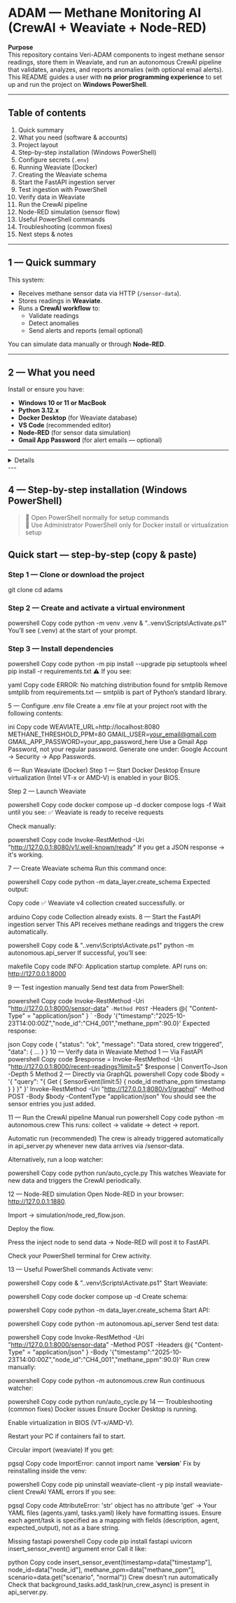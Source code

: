 # ADAM — Methane Monitoring AI (CrewAI + Weaviate + Node-RED)

**Purpose**  
This repository contains Veri-ADAM components to ingest methane sensor readings, store them in Weaviate, and run an autonomous CrewAI pipeline that validates, analyzes, and reports anomalies (with optional email alerts).  
This README guides a user with **no prior programming experience** to set up and run the project on **Windows PowerShell**.

---

## Table of contents

1. Quick summary  
2. What you need (software & accounts)  
3. Project layout  
4. Step-by-step installation (Windows PowerShell)  
5. Configure secrets (`.env`)  
6. Running Weaviate (Docker)  
7. Creating the Weaviate schema  
8. Start the FastAPI ingestion server  
9. Test ingestion with PowerShell  
10. Verify data in Weaviate  
11. Run the CrewAI pipeline  
12. Node-RED simulation (sensor flow)  
13. Useful PowerShell commands  
14. Troubleshooting (common fixes)  
15. Next steps & notes

---

## 1 — Quick summary

This system:
- Receives methane sensor data via HTTP (`/sensor-data`).
- Stores readings in **Weaviate**.
- Runs a **CrewAI workflow** to:
  - Validate readings  
  - Detect anomalies  
  - Send alerts and reports (email optional)

You can simulate data manually or through **Node-RED**.

---

## 2 — What you need

Install or ensure you have:
- **Windows 10 or 11 or MacBook**  
- **Python 3.12.x** 
- **Docker Desktop** (for Weaviate database)  
- **VS Code** (recommended editor)  
- **Node-RED** (for sensor data simulation)  
- **Gmail App Password** (for alert emails — optional)

---

<details> 
### 3 — Project layout

methane_monitoring_ai/
├── autonomous/ # CREWAI / Cognitive Layer
│ ├── crew.py # CrewAI orchestration (agents & tasks)
│ ├── reasoning_agent.py # Reasoning logic for anomalies
│ ├── weaviate_client.py # CRUD operations for Weaviate
│ ├── email_alert.py # Sends email alerts (optional)
│ └── api_server.py # FastAPI ingestion server
│
├── data_layer/ # Vector DB schema and data handling
│ ├── create_schema.py # Defines SensorEvent schema in Weaviate
│ ├── test_weaviate_connection.py
│ └── weaviate_utils.py
│
├── simulation/ # Environment Simulation / Node-RED flows
│ ├── simulate_mq4.py
│ ├── node_publisher.py
│ └── node_red_flow.json # Ready-to-import Node-RED flow
│
├── config/ # Agent & task YAML configs and settings
│ ├── agents.yaml
│ ├── tasks.yaml
│ └── settings.yaml
│
├── run/ # Scripts to run/test the system
│ ├── auto_cycle.py # Automatic loop for crew triggering
│ ├── main.py
│ └── test_anomaly_cycle.py
│
├── docker-compose.yml # Weaviate DB container setup
├── requirements.txt # Python dependencies
├── README.md
└── .env # Environment variables (not committed)

</details>
---

## 4 — Step-by-step installation (Windows PowerShell)

> 🔹 Open PowerShell normally for setup commands  
> 🔹 Use Administrator PowerShell only for Docker install or virtualization setup

## Quick start — step-by-step (copy & paste)

### Step 1 — Clone or download the project
git clone <your-github-repo-url>
cd adams

### Step 2 — Create and activate a virtual environment
powershell
Copy code
python -m venv .venv
& ".\.venv\Scripts\Activate.ps1"
You’ll see (.venv) at the start of your prompt.

### Step 3 — Install dependencies
powershell
Copy code
python -m pip install --upgrade pip setuptools wheel
pip install -r requirements.txt
⚠️ If you see:

yaml
Copy code
ERROR: No matching distribution found for smtplib
Remove smtplib from requirements.txt — smtplib is part of Python’s standard library.

5 — Configure .env file
Create a .env file at your project root with the following contents:

ini
Copy code
WEAVIATE_URL=http://localhost:8080
METHANE_THRESHOLD_PPM=80
GMAIL_USER=your_email@gmail.com
GMAIL_APP_PASSWORD=your_app_password_here
Use a Gmail App Password, not your regular password. Generate one under: Google Account → Security → App Passwords.

6 — Run Weaviate (Docker)
Step 1 — Start Docker Desktop
Ensure virtualization (Intel VT-x or AMD-V) is enabled in your BIOS.

Step 2 — Launch Weaviate

powershell
Copy code
docker compose up -d
docker compose logs -f
Wait until you see: ✅ Weaviate is ready to receive requests

Check manually:

powershell
Copy code
Invoke-RestMethod -Uri "http://127.0.0.1:8080/v1/.well-known/ready"
If you get a JSON response → it's working.

7 — Create Weaviate schema
Run this command once:

powershell
Copy code
python -m data_layer.create_schema
Expected output:

Copy code
✅ Weaviate v4 collection created successfully.
or

arduino
Copy code
Collection already exists.
8 — Start the FastAPI ingestion server
This API receives methane readings and triggers the crew automatically.

powershell
Copy code
& ".\.venv\Scripts\Activate.ps1"
python -m autonomous.api_server
If successful, you’ll see:

makefile
Copy code
INFO:     Application startup complete.
API runs on: http://127.0.0.1:8000

9 — Test ingestion manually
Send test data from PowerShell:

powershell
Copy code
Invoke-RestMethod -Uri "http://127.0.0.1:8000/sensor-data" `
  -Method POST `
  -Headers @{ "Content-Type" = "application/json" } `
  -Body '{"timestamp":"2025-10-23T14:00:00Z","node_id":"CH4_001","methane_ppm":90.0}'
Expected response:

json
Copy code
{
  "status": "ok",
  "message": "Data stored, crew triggered",
  "data": { ... }
}
10 — Verify data in Weaviate
Method 1 — Via FastAPI
powershell
Copy code
$response = Invoke-RestMethod -Uri "http://127.0.0.1:8000/recent-readings?limit=5"
$response | ConvertTo-Json -Depth 5
Method 2 — Directly via GraphQL
powershell
Copy code
$body = '{ "query": "{ Get { SensorEvent(limit:5) { node_id methane_ppm timestamp } } }" }'
Invoke-RestMethod -Uri "http://127.0.0.1:8080/v1/graphql" -Method POST -Body $body -ContentType "application/json"
You should see the sensor entries you just added.

11 — Run the CrewAI pipeline
Manual run
powershell
Copy code
python -m autonomous.crew
This runs: collect → validate → detect → report.

Automatic run (recommended)
The crew is already triggered automatically in api_server.py whenever new data arrives via /sensor-data.

Alternatively, run a loop watcher:

powershell
Copy code
python run/auto_cycle.py
This watches Weaviate for new data and triggers the CrewAI periodically.

12 — Node-RED simulation
Open Node-RED in your browser: http://127.0.0.1:1880.

Import → simulation/node_red_flow.json.

Deploy the flow.

Press the inject node to send data → Node-RED will post it to FastAPI.

Check your PowerShell terminal for Crew activity.

13 — Useful PowerShell commands
Activate venv:

powershell
Copy code
& ".\.venv\Scripts\Activate.ps1"
Start Weaviate:

powershell
Copy code
docker compose up -d
Create schema:

powershell
Copy code
python -m data_layer.create_schema
Start API:

powershell
Copy code
python -m autonomous.api_server
Send test data:

powershell
Copy code
Invoke-RestMethod -Uri "http://127.0.0.1:8000/sensor-data" -Method POST -Headers @{ "Content-Type" = "application/json" } -Body '{"timestamp":"2025-10-23T14:00:00Z","node_id":"CH4_001","methane_ppm":90.0}'
Run crew manually:

powershell
Copy code
python -m autonomous.crew
Run continuous watcher:

powershell
Copy code
python run/auto_cycle.py
14 — Troubleshooting (common fixes)
Docker issues
Ensure Docker Desktop is running.

Enable virtualization in BIOS (VT-x/AMD-V).

Restart your PC if containers fail to start.

Circular import (weaviate)
If you get:

pgsql
Copy code
ImportError: cannot import name '__version__'
Fix by reinstalling inside the venv:

powershell
Copy code
pip uninstall weaviate-client -y
pip install weaviate-client
CrewAI YAML errors
If you see:

pgsql
Copy code
AttributeError: 'str' object has no attribute 'get'
→ Your YAML files (agents.yaml, tasks.yaml) likely have formatting issues. Ensure each agent/task is specified as a mapping with fields (description, agent, expected_output), not as a bare string.

Missing fastapi
powershell
Copy code
pip install fastapi uvicorn
insert_sensor_event() argument error
Call it like:

python
Copy code
insert_sensor_event(timestamp=data["timestamp"], node_id=data["node_id"], methane_ppm=data["methane_ppm"], scenario=data.get("scenario", "normal"))
Crew doesn’t run automatically
Check that background_tasks.add_task(run_crew_async) is present in api_server.py.







